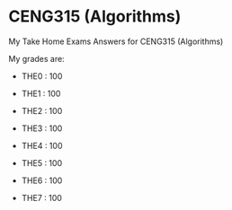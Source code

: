# CENG315 (Algorithms)

My Take Home Exams Answers for CENG315 (Algorithms)

My grades are:

* THE0 : 100

* THE1 : 100

* THE2 : 100

* THE3 : 100

* THE4 : 100

* THE5 : 100

* THE6 : 100

* THE7 : 100

